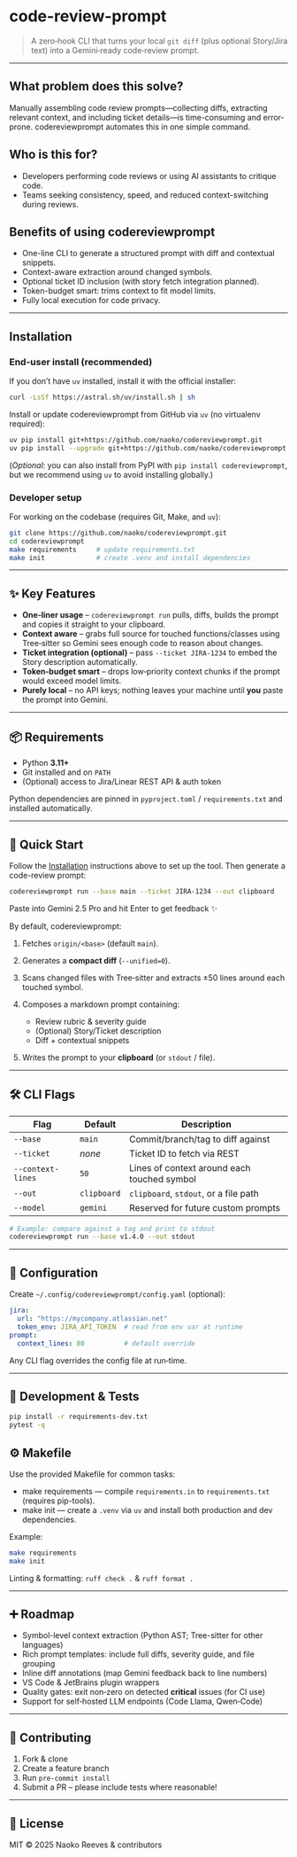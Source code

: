 # code-review-prompt

> A zero‑hook CLI that turns your local `git diff` (plus optional Story/Jira text) into a Gemini‑ready code‑review prompt.

---
## What problem does this solve?

Manually assembling code review prompts—collecting diffs, extracting relevant context, and including ticket details—is time-consuming and error-prone. codereviewprompt automates this in one simple command.

## Who is this for?

- Developers performing code reviews or using AI assistants to critique code.
- Teams seeking consistency, speed, and reduced context-switching during reviews.

## Benefits of using codereviewprompt

- One-line CLI to generate a structured prompt with diff and contextual snippets.
- Context-aware extraction around changed symbols.
- Optional ticket ID inclusion (with story fetch integration planned).
- Token-budget smart: trims context to fit model limits.
- Fully local execution for code privacy.

---

## Installation

### End-user install (recommended)

If you don’t have `uv` installed, install it with the official installer:
```bash
curl -LsSf https://astral.sh/uv/install.sh | sh
```

Install or update codereviewprompt from GitHub via `uv` (no virtualenv required):
```bash
uv pip install git+https://github.com/naoko/codereviewprompt.git          # first-time install
uv pip install --upgrade git+https://github.com/naoko/codereviewprompt.git  # update to latest version
```

(*Optional*: you can also install from PyPI with `pip install codereviewprompt`, but
we recommend using `uv` to avoid installing globally.)

### Developer setup

For working on the codebase (requires Git, Make, and `uv`):
```bash
git clone https://github.com/naoko/codereviewprompt.git
cd codereviewprompt
make requirements     # update requirements.txt
make init             # create .venv and install dependencies
```

---

## ✨ Key Features

* **One‑liner usage** – `codereviewprompt run` pulls, diffs, builds the prompt and copies it straight to your clipboard.
* **Context aware** – grabs full source for touched functions/classes using Tree‑sitter so Gemini sees enough code to reason about changes.
* **Ticket integration (optional)** – pass `--ticket JIRA‑1234` to embed the Story description automatically.
* **Token‑budget smart** – drops low‑priority context chunks if the prompt would exceed model limits.
* **Purely local** – no API keys; nothing leaves your machine until **you** paste the prompt into Gemini.

---

## 📦 Requirements

* Python **3.11+**
* Git installed and on `PATH`
* (Optional) access to Jira/Linear REST API & auth token

Python dependencies are pinned in `pyproject.toml` / `requirements.txt` and installed automatically.

---

## 🚀 Quick Start

Follow the [Installation](#installation) instructions above to set up the tool.
Then generate a code-review prompt:

```bash
codereviewprompt run --base main --ticket JIRA-1234 --out clipboard
```
Paste into Gemini 2.5 Pro and hit Enter to get feedback ✨

By default, codereviewprompt:

1. Fetches `origin/<base>` (default `main`).
2. Generates a **compact diff** (`--unified=0`).
3. Scans changed files with Tree‑sitter and extracts ±50 lines around each touched symbol.
4. Composes a markdown prompt containing:

   * Review rubric & severity guide
   * (Optional) Story/Ticket description
   * Diff + contextual snippets
5. Writes the prompt to your **clipboard** (or `stdout` / file).

---

## 🛠️ CLI Flags

| Flag              | Default     | Description                                 |
| ----------------- | ----------- | ------------------------------------------- |
| `--base`          | `main`      | Commit/branch/tag to diff against           |
| `--ticket`        | *none*      | Ticket ID to fetch via REST                 |
| `--context-lines` | `50`        | Lines of context around each touched symbol |
| `--out`           | `clipboard` | `clipboard`, `stdout`, or a file path       |
| `--model`         | `gemini`    | Reserved for future custom prompts          |

```bash
# Example: compare against a tag and print to stdout
codereviewprompt run --base v1.4.0 --out stdout
```

---

## 🧩 Configuration

Create `~/.config/codereviewprompt/config.yaml` (optional):

```yaml
jira:
  url: "https://mycompany.atlassian.net"
  token_env: JIRA_API_TOKEN  # read from env var at runtime
prompt:
  context_lines: 80          # default override
```

Any CLI flag overrides the config file at run‑time.

---

## 🧪 Development & Tests

```bash
pip install -r requirements-dev.txt
pytest -q
```

## ⚙️ Makefile

Use the provided Makefile for common tasks:

* make requirements — compile `requirements.in` to `requirements.txt` (requires pip-tools).
* make init         — create a `.venv` via `uv` and install both production and dev dependencies.

Example:
```bash
make requirements
make init
```

Linting & formatting: `ruff check .` & `ruff format .`

---

## ➕ Roadmap

* Symbol-level context extraction (Python AST; Tree-sitter for other languages)
* Rich prompt templates: include full diffs, severity guide, and file grouping
* Inline diff annotations (map Gemini feedback back to line numbers)
* VS Code & JetBrains plugin wrappers
* Quality gates: exit non‑zero on detected **critical** issues (for CI use)
* Support for self‑hosted LLM endpoints (Code Llama, Qwen‑Code)

---

## 🤝 Contributing

1. Fork & clone
2. Create a feature branch
3. Run `pre-commit install`
4. Submit a PR – please include tests where reasonable!

---

## 📝 License

MIT © 2025 Naoko Reeves & contributors
